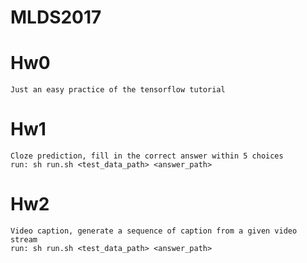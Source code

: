 # MLDS2017
# Hw0
    Just an easy practice of the tensorflow tutorial
# Hw1
    Cloze prediction, fill in the correct answer within 5 choices
    run: sh run.sh <test_data_path> <answer_path>
# Hw2
    Video caption, generate a sequence of caption from a given video stream
    run: sh run.sh <test_data_path> <answer_path>
